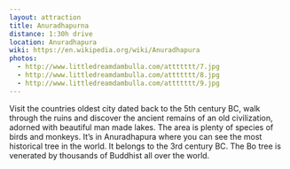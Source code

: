 ```yaml
---
layout: attraction
title: Anuradhapurna
distance: 1:30h drive
location: Anuradhapura
wiki: https://en.wikipedia.org/wiki/Anuradhapura
photos:
  - http://www.littledreamdambulla.com/attttttt/7.jpg
  - http://www.littledreamdambulla.com/attttttt/8.jpg
  - http://www.littledreamdambulla.com/attttttt/9.jpg
---
```


Visit the countries oldest city dated back to the 5th century BC, walk through the ruins and discover the ancient remains of an old civilization, adorned with beautiful man made lakes. The area is plenty of species of birds and monkeys. It’s in Anuradhapura where you can see the most historical tree in the world. It belongs to the 3rd century BC. The Bo tree is venerated by thousands of Buddhist all over the world.

